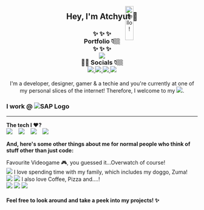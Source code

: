 <p align="center">
<img src="https://media.giphy.com/media/bcKmIWkUMCjVm/giphy.gif" width="15%" height="15%" style="position:absolute" alt="hello!" />
</p>
<div align='center'>
  <h2> Hey, I'm Atchyut 👋 </h2>
</div>

<h3 align="center">
  ✨  ✨  ✨
  <br/>
  Portfolio 👇🏼
  <br/>
  ✨  ✨  ✨
  <br/>
  <a href="https://atchyut.dev" target="_blank"><img src="https://img.icons8.com/bubbles/200/000000/domain.png"/></a>
  <br/>
  🧛🏼  Socials 👇🏼
  <br/>
  <a href="https://www.linkedin.com/in/atchyutpulavarthi/" target="_blank">
  <img src="https://img.icons8.com/cute-clipart/64/000000/linkedin.png"/>
  </a>
  <a href="mailto:pulavarthi.preetham@gmail.com" target="_blank"> 
  <img src="https://img.icons8.com/cute-clipart/64/000000/gmail.png"/>
  </a>
  <a href="https://www.instagram.com/pulavarthi.preetham/" target="_blank">
  <img src="https://img.icons8.com/cute-clipart/64/000000/instagram-new.png"/>
  </a>
  <a href="https://twitter.com/AtchyutPreetham/" target="_blank">
  <img src="https://img.icons8.com/cute-clipart/64/000000/twitter.png"/>
  </a>
</h3>

<p align="center">
I'm a developer, designer, gamer & a techie and you're currently at one of my personal slices of the internet! Therefore, I welcome to my <img src="https://img.icons8.com/windows/32/000000/github-squared.png"/>.
</p>
  
  <h3>I work @
<img src="https://img.icons8.com/color/64/000000/sap.png" alt="SAP Logo"/>
  </h3>
<hr/>
<p>  
  <strong>The tech I ❤️?</strong>
  <br/>
    <img src="https://img.icons8.com/dusk/64/000000/javascript.png"/>
    &nbsp;&nbsp;
    <img src="https://img.icons8.com/cute-clipart/64/000000/react-native.png"/>
    &nbsp;&nbsp;
    <img src="https://img.icons8.com/color/48/000000/nodejs.png"/>
    &nbsp;&nbsp;
    <img src="https://img.icons8.com/color/48/000000/amazon-web-services.png"/>
  
<strong>And, here's some other things about me for normal people who think of stuff other than just code:</strong>
<br/>

Favourite Videogame 🎮, you guessed it...Overwatch of course!
<br/>
    <img src="https://img.icons8.com/dusk/64/000000/overwatch.png"/>
I love spending time with my family, which includes my doggo, Zuma!
<br/>
    <img src="https://img.icons8.com/dusk/64/000000/family.png"/>
    <img src="https://img.icons8.com/cute-clipart/64/000000/dog.png"/>
I also love Coffee, Pizza and....!
<br/>
    <img src="https://img.icons8.com/officel/64/000000/coffee--v2.png"/>
    <img src="https://img.icons8.com/cute-clipart/64/000000/pizza.png"/>
    <img src="https://img.icons8.com/dusk/64/000000/netflix.png"/>
<p>

#### Feel free to look around and take a peek into my projects! ✨
